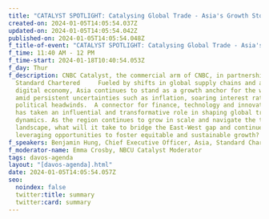 ```yaml
---
title: "CATALYST SPOTLIGHT: Catalysing Global Trade - Asia's Growth Story"
created-on: 2024-01-05T14:05:54.037Z
updated-on: 2024-01-05T14:05:54.042Z
published-on: 2024-01-05T14:05:54.048Z
f_title-of-event: "CATALYST SPOTLIGHT: Catalysing Global Trade - Asia's Growth Story"
f_time: 11:40 AM - 12 PM
f_time-start: 2024-01-18T10:40:54.053Z
f_day: Thur
f_description: CNBC Catalyst, the commercial arm of CNBC, in partnership with
  Standard Chartered     Fueled by shifts in global supply chains and a growing
  digital economy, Asia continues to stand as a growth anchor for the world,
  amid persistent uncertainties such as inflation, soaring interest rates, and
  political headwinds.  A connector for finance, technology and innovation, Asia
  has taken an influential and transformative role in shaping global trade
  dynamics. As the region continues to grow in scale and navigate the trade
  landscape, what will it take to bridge the East-West gap and continue
  leveraging opportunities to foster equitable and sustainable growth?
f_speakers: Benjamin Hung, Chief Executive Officer, Asia, Standard Chartered
f_moderator-name: Emma Crosby, NBCU Catalyst Moderator
tags: davos-agenda
layout: "[davos-agenda].html"
date: 2024-01-05T14:05:54.057Z
seo:
  noindex: false
  twitter:title: summary
  twitter:card: summary
---
```

